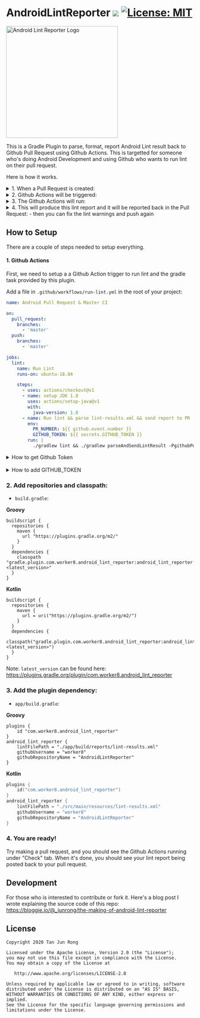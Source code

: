 

# AndroidLintReporter [![](https://img.shields.io/badge/latest-1.1.2-blue)](https://plugins.gradle.org/plugin/com.worker8.android_lint_reporter) [![License: MIT](https://img.shields.io/badge/License-MIT-yellow.svg)](https://opensource.org/licenses/MIT)

<img width="300" alt="Android Lint Reporter Logo" src="https://user-images.githubusercontent.com/1988156/79091365-fc968000-7d87-11ea-997d-2a0fa1f6ec5a.png">

This is a Gradle Plugin to parse, format, report Android Lint result back to Github Pull Request using Github Actions. This is targetted for someone who's doing Android Development and using Github who wants to run lint on their pull request.

Here is how it works.

<details>
<summary>
1. When a Pull Request is created:
</summary>
<br>
<img width="1057" src="https://user-images.githubusercontent.com/1988156/77041343-13ea8380-69fd-11ea-9c94-2935aff4f542.png">
</details>

<details>
<summary>
2. Github Actions will be triggered:
</summary>
<br>
<img width="1057" src="https://user-images.githubusercontent.com/1988156/77041423-3a102380-69fd-11ea-8aa8-8026b4d1375c.png">
</details>

<details>
<summary>
3. The Github Actions will run:
</summary>
<br>
<code>
./gradlew lint && ./gradlew parseAndSendLintResult -PgithubPullRequestId=<PR number> -PgithubToken=<Github Access Token>
</code>

Note: The task `parseAndSendLintResult` is provided by this plugin!
</details>

<details>
<summary>
4. This will produce this lint report and it will be reported back in the Pull Request:
  - then you can fix the lint warnings and push again
</summary>
<br>
<img width="1057" src="https://user-images.githubusercontent.com/1988156/77041453-4a280300-69fd-11ea-84fa-4d41c666b219.png">
</details>

## How to Setup
There are a couple of steps needed to setup everything.

#### 1. Github Actions

First, we need to setup a a Github Action trigger to run lint and the gradle task provided by this plugin.

Add a file in `.github/workflows/run-lint.yml` in the root of your project:

```yml
name: Android Pull Request & Master CI

on:
  pull_request:
    branches:
      - 'master'
  push:
    branches:
      - 'master'

jobs:
  lint:
    name: Run Lint
    runs-on: ubuntu-18.04

    steps:
      - uses: actions/checkout@v1
      - name: setup JDK 1.8
        uses: actions/setup-java@v1
        with:
          java-version: 1.8
      - name: Run lint && parse lint-results.xml && send report to PR
        env:
          PR_NUMBER: ${{ github.event.number }}
          GITHUB_TOKEN: ${{ secrets.GITHUB_TOKEN }}
        run: |
          ./gradlew lint && ./gradlew parseAndSendLintResult -PgithubPullRequestId=$PR_NUMBER -PgithubToken=$GITHUB_TOKEN
```
<details>
<summary>
How to get Github Token
</summary><br>

1. Go to Github's `Settings --> Developer settings --> Generate` new token.

<img width="253" alt="Screen Shot 2020-03-19 at 16 13 44" src="https://user-images.githubusercontent.com/1988156/77043730-7d6c9100-6a01-11ea-9436-bde64c9acff0.png">

2. Go to Personal Access Token, and click `Generate new token`:
  - Check for **Repo (all)** and **workflow**
  
<img width="1045" alt="Screen Shot 2020-03-19 at 16 14 18" src="https://user-images.githubusercontent.com/1988156/77043750-89585300-6a01-11ea-9214-735db0958aab.png">

3. It's better to make a bot account and use the token of the bot account

</details>
<br>

<details>
<summary>
How to add GITHUB_TOKEN
</summary>

After generating the token, paste it under `Settings --> Secrets`:

![image](https://user-images.githubusercontent.com/1988156/77247261-a5166000-6c72-11ea-88b8-ab59c96c66e1.png)

</details>

### 2. Add repositories and classpath:

- `build.gradle`:

**Groovy**

```
buildscript {
  repositories {
    maven {
      url "https://plugins.gradle.org/m2/"
    }
  }
  dependencies {
    classpath "gradle.plugin.com.worker8.android_lint_reporter:android_lint_reporter:<latest_version>"
  }
}
```

**Kotlin**

```
buildscript {
  repositories {
    maven {
      url = uri("https://plugins.gradle.org/m2/")
    }
  }
  dependencies {
    classpath("gradle.plugin.com.worker8.android_lint_reporter:android_lint_reporter:<latest_version>")
  }
}
```

Note: `latest_version` can be found here: https://plugins.gradle.org/plugin/com.worker8.android_lint_reporter

### 3. Add the plugin dependency:

- `app/build.gradle`:

**Groovy**

```
plugins {
    id "com.worker8.android_lint_reporter"
}
android_lint_reporter {
    lintFilePath = "./app/build/reports/lint-results.xml"
    githubUsername = "worker8"
    githubRepositoryName = "AndroidLintReporter"
}
```

**Kotlin**

```kotlin
plugins {
    id("com.worker8.android_lint_reporter")
}
android_lint_reporter {
    lintFilePath = "./src/main/resources/lint-results.xml"
    githubUsername = "worker8"
    githubRepositoryName = "AndroidLintReporter"
}
```

### 4. You are ready! 

Try making a pull request, and you should see the Github Actions running under "Check" tab. When it's done, you should see your lint report being posted back to your pull request.


## Development
For those who is interested to contribute or fork it. Here's a blog post I wrote explaining the source code of this repo:
https://bloggie.io/@_junrong/the-making-of-android-lint-reporter


## License

```
Copyright 2020 Tan Jun Rong

Licensed under the Apache License, Version 2.0 (the "License");
you may not use this file except in compliance with the License.
You may obtain a copy of the License at

   http://www.apache.org/licenses/LICENSE-2.0

Unless required by applicable law or agreed to in writing, software
distributed under the License is distributed on an "AS IS" BASIS,
WITHOUT WARRANTIES OR CONDITIONS OF ANY KIND, either express or implied.
See the License for the specific language governing permissions and
limitations under the License.
```
